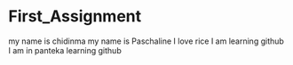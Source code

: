# First_Assignment
my name is chidinma
my name is Paschaline
I love rice
I am learning github
I am in panteka learning github
